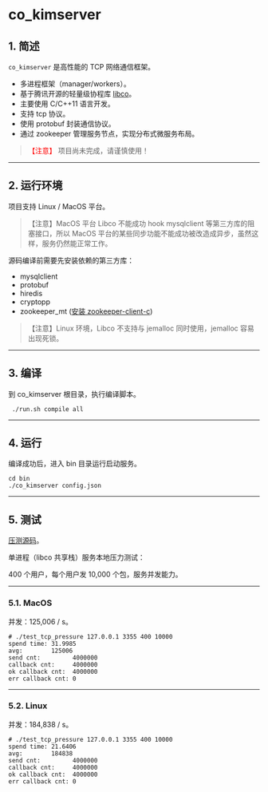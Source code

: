 # co_kimserver

## 1. 简述

`co_kimserver` 是高性能的 TCP 网络通信框架。

* 多进程框架（manager/workers）。
* 基于腾讯开源的轻量级协程库 [libco](https://github.com/Tencent/libco)。
* 主要使用 C/C++11 语言开发。
* 支持 tcp 协议。
* 使用 protobuf 封装通信协议。
* 通过 zookeeper 管理服务节点，实现分布式微服务布局。

> <font color=red>【注意】</font> 项目尚未完成，请谨慎使用！

---

## 2. 运行环境

项目支持 Linux / MacOS 平台。

>【注意】MacOS 平台 Libco 不能成功 hook mysqlclient 等第三方库的阻塞接口，所以 MacOS 平台的某些同步功能不能成功被改造成异步，虽然这样，服务仍然能正常工作。

源码编译前需要先安装依赖的第三方库：

* mysqlclient
* protobuf
* hiredis
* cryptopp
* zookeeper_mt ([安装 zookeeper-client-c](https://wenfh2020.com/2020/10/17/zookeeper-c-client/))

>【注意】Linux 环境，Libco 不支持与 jemalloc 同时使用，jemalloc 容易出现死锁。

---

## 3. 编译

到 co_kimserver 根目录，执行编译脚本。

```shell
 ./run.sh compile all
```

---

## 4. 运行

编译成功后，进入 bin 目录运行启动服务。

```shell
cd bin
./co_kimserver config.json
```

---

## 5. 测试

[压测源码](https://github.com/wenfh2020/co_kimserver/tree/main/src/test/test_tcp_pressure)。

单进程（libco 共享栈）服务本地压力测试：

400 个用户，每个用户发 10,000 个包，服务并发能力。

---

### 5.1. MacOS

并发：125,006 / s。

```shell
# ./test_tcp_pressure 127.0.0.1 3355 400 10000
spend time: 31.9985
avg:        125006
send cnt:         4000000
callback cnt:     4000000
ok callback cnt:  4000000
err callback cnt: 0
```

---

### 5.2. Linux

并发：184,838 / s。

```shell
# ./test_tcp_pressure 127.0.0.1 3355 400 10000
spend time: 21.6406
avg:        184838
send cnt:         4000000
callback cnt:     4000000
ok callback cnt:  4000000
err callback cnt: 0
```
